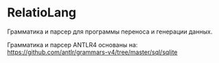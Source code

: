 # RelatioLang

Грамматика и парсер для программы переноса и генерации данных.

Грамматика и парсер ANTLR4 основаны на: https://github.com/antlr/grammars-v4/tree/master/sql/sqlite

